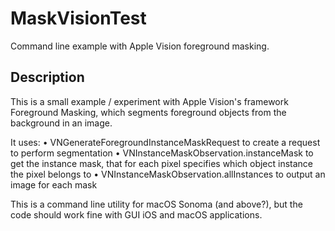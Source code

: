 # MaskVisionTest

Command line example with Apple Vision foreground masking.

## Description

This is a small example / experiment with Apple Vision's framework Foreground Masking, which segments foreground objects from the background in an image.

It uses:
• VNGenerateForegroundInstanceMaskRequest to create a request to perform segmentation
• VNInstanceMaskObservation.instanceMask to get the instance mask, that for each pixel specifies which object instance the pixel belongs to
• VNInstanceMaskObservation.allInstances to output an image for each mask

This is a command line utility for macOS Sonoma (and above?), but the code should work fine with GUI iOS and macOS applications.

 